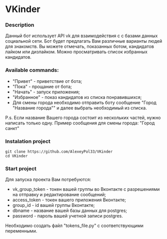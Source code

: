 # VKinder

### Description

Данный бот использует API vk для взаимодействия с с базами данных социальной сети.
Бот будет предлагать Вам различные варианты людей для знакомств.
Вы можете отмечать, показанных ботом, кандидатов лайком или дизлайком.
Можно просматривать список избранных кандидатов.

### Available commands:

- "Привет" - приветствие от бота;
- "Пока" - прощание от бота;
- "Начать" - запуск приложения;
- "Избранное" - показ кандидатов из списка понравившихся;
- Для смены города необходимо отправить боту сообщение 
 "Город "Название города"" и далее выбрать необходимый из списка.

P.s. Если название Вашего города состоит из нескольких частей, нужно написать только одну.
Пример сообщения для смены города: "Город санкт"

### Instalation project

    git clone https://github.com/AlexeyPol33/VKinder
    cd VKinder

### Start project

Для запуска проекта Вам потребуются:

- vk_group_token - токен вашей группы во Вконтакте с разрешениями на отправку и редактирование сообщений; 
- access_token - токен вашего приложения Вконтакте; 
- group_id - id вашей группы Вконтакте;
- dbname - название вашей базы данных для postgres; 
- password - пароль вашей учетной записи postgres.

Необходимо создать файл "tokens_file.py" с соответствующими переменными.